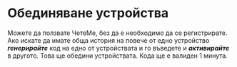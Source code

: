 # Обединяване устройства

Можете да ползвате ЧетеМе, без да е необходимо да се регистрирате.
Ако искате да имате обща история на повече от едно устройство ***генерирайте*** код на едно от устройствата и го въведете и ***активирайте*** в другото. Това ще обедини устройствата. Кода ще е валиден 1 минута.